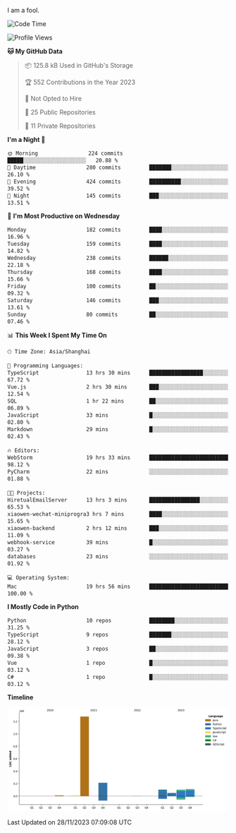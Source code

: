 I am a fool.

<!--START_SECTION:waka-->
![Code Time](http://img.shields.io/badge/Code%20Time-932%20hrs%209%20mins-blue)

![Profile Views](http://img.shields.io/badge/Profile%20Views-26-blue)

**🐱 My GitHub Data** 

> 📦 125.8 kB Used in GitHub's Storage 
 > 
> 🏆 552 Contributions in the Year 2023
 > 
> 🚫 Not Opted to Hire
 > 
> 📜 25 Public Repositories 
 > 
> 🔑 11 Private Repositories 
 > 
**I'm a Night 🦉** 

```text
🌞 Morning                224 commits         █████░░░░░░░░░░░░░░░░░░░░   20.88 % 
🌆 Daytime                280 commits         ███████░░░░░░░░░░░░░░░░░░   26.10 % 
🌃 Evening                424 commits         ██████████░░░░░░░░░░░░░░░   39.52 % 
🌙 Night                  145 commits         ███░░░░░░░░░░░░░░░░░░░░░░   13.51 % 
```
📅 **I'm Most Productive on Wednesday** 

```text
Monday                   182 commits         ████░░░░░░░░░░░░░░░░░░░░░   16.96 % 
Tuesday                  159 commits         ████░░░░░░░░░░░░░░░░░░░░░   14.82 % 
Wednesday                238 commits         ██████░░░░░░░░░░░░░░░░░░░   22.18 % 
Thursday                 168 commits         ████░░░░░░░░░░░░░░░░░░░░░   15.66 % 
Friday                   100 commits         ██░░░░░░░░░░░░░░░░░░░░░░░   09.32 % 
Saturday                 146 commits         ███░░░░░░░░░░░░░░░░░░░░░░   13.61 % 
Sunday                   80 commits          ██░░░░░░░░░░░░░░░░░░░░░░░   07.46 % 
```


📊 **This Week I Spent My Time On** 

```text
🕑︎ Time Zone: Asia/Shanghai

💬 Programming Languages: 
TypeScript               13 hrs 30 mins      █████████████████░░░░░░░░   67.72 % 
Vue.js                   2 hrs 30 mins       ███░░░░░░░░░░░░░░░░░░░░░░   12.54 % 
SQL                      1 hr 22 mins        ██░░░░░░░░░░░░░░░░░░░░░░░   06.89 % 
JavaScript               33 mins             █░░░░░░░░░░░░░░░░░░░░░░░░   02.80 % 
Markdown                 29 mins             █░░░░░░░░░░░░░░░░░░░░░░░░   02.43 % 

🔥 Editors: 
WebStorm                 19 hrs 33 mins      █████████████████████████   98.12 % 
PyCharm                  22 mins             ░░░░░░░░░░░░░░░░░░░░░░░░░   01.88 % 

🐱‍💻 Projects: 
HiretualEmailServer      13 hrs 3 mins       ████████████████░░░░░░░░░   65.53 % 
xiaowen-wechat-miniprogra3 hrs 7 mins        ████░░░░░░░░░░░░░░░░░░░░░   15.65 % 
xiaowen-backend          2 hrs 12 mins       ███░░░░░░░░░░░░░░░░░░░░░░   11.09 % 
webhook-service          39 mins             █░░░░░░░░░░░░░░░░░░░░░░░░   03.27 % 
databases                23 mins             ░░░░░░░░░░░░░░░░░░░░░░░░░   01.92 % 

💻 Operating System: 
Mac                      19 hrs 56 mins      █████████████████████████   100.00 % 
```

**I Mostly Code in Python** 

```text
Python                   10 repos            ████████░░░░░░░░░░░░░░░░░   31.25 % 
TypeScript               9 repos             ███████░░░░░░░░░░░░░░░░░░   28.12 % 
JavaScript               3 repos             ██░░░░░░░░░░░░░░░░░░░░░░░   09.38 % 
Vue                      1 repo              █░░░░░░░░░░░░░░░░░░░░░░░░   03.12 % 
C#                       1 repo              █░░░░░░░░░░░░░░░░░░░░░░░░   03.12 % 
```



**Timeline**

![Lines of Code chart](https://raw.githubusercontent.com/VeejaLiu/VeejaLiu/master/assets/bar_graph.png)


 Last Updated on 28/11/2023 07:09:08 UTC
<!--END_SECTION:waka-->
